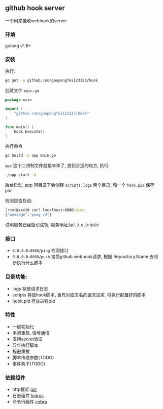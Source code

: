 ## github hook server
一个用来接收webhook的server

### 环境

golang v1.8+

### 安装

执行:
```bash
go get -u github.com/gaopengfei123123/hook
```


创建文件 `main.go`
```go
package main

import (
    "github.com/gaopengfei123123/hook"
)

func main() {
    hook.Execute()
}

```

执行命令
```bash
go build -o app main.go
```

`app` 这个二进制文件就是本体了, 放到合适的地方, 执行:
```bash
./app start -d
```
后台启动, app 同目录下会创建 `scripts`, `logs` 两个目录, 和一个 `hook.pid` 保存pid

检测是否启动:
```cmd
[root@xxx]# curl localhost:8080/ping
{"message":"pong v4"}
```
说明服务已经启动成功, 服务地址为`0.0.0.0:8080`


### 接口

* `0.0.0.0:8080/ping`   检测接口
* `0.0.0.0:8080/push`   接受github webhook请求, 根据 Repository.Name 去判断执行什么脚本



### 目录功能:
* logs 存放请求日志
* scripts 存放hook脚本, 当有对应库名的请求进来, 将执行配置好的脚本
* hook.pid 存放进程pid


### 特性
* 一键初始化
* 平滑重启, 信号通信
* 支持secret验证
* 异步执行脚本
* 规避重放
* 脚本传递参数(TODO)
* 事件钩子(TODO)


### 依赖组件

* http框架 [gin](https://github.com/gin-gonic/gin)
* 日志组件 [logrus](https://github.com/sirupsen/logrus)
* 命令行组件 [cobra](https://github.com/spf13/cobra)